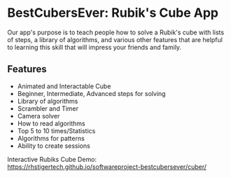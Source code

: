 # BestCubersEver: Rubik's Cube App
Our app's purpose is to teach people how to solve a Rubik's cube with lists of steps, a library of algorithms, and various other features that are helpful to learning this skill 
that will impress your friends and family.

## Features
* Animated and Interactable Cube
* Beginner, Intermediate, Advanced steps for solving
* Library of algorithms
* Scrambler and Timer
* Camera solver
* How to read algorithms
* Top 5 to 10 times/Statistics
* Algorithms for patterns
* Ability to create sessions

Interactive Rubiks Cube Demo: https://rhstigertech.github.io/softwareproject-bestcubersever/cuber/
